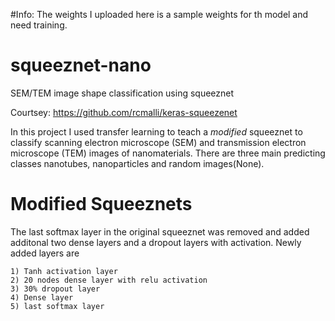 
#Info: The weights I uploaded here is a sample weights for th model and need training.

# squeeznet-nano
SEM/TEM image shape classification using squeeznet

Courtsey: https://github.com/rcmalli/keras-squeezenet

In this project I used transfer learning to teach a *modified* squeeznet  to classify scanning electron microscope (SEM) and transmission electron microscope (TEM) images of nanomaterials. There are three main predicting classes nanotubes, nanoparticles and random images(None).

# Modified Squeeznets

The last softmax layer in the original squeeznet was removed and added additonal two dense layers and a dropout layers with activation. Newly added layers are

```
1) Tanh activation layer
2) 20 nodes dense layer with relu activation
3) 30% dropout layer
4) Dense layer
5) last softmax layer
```



